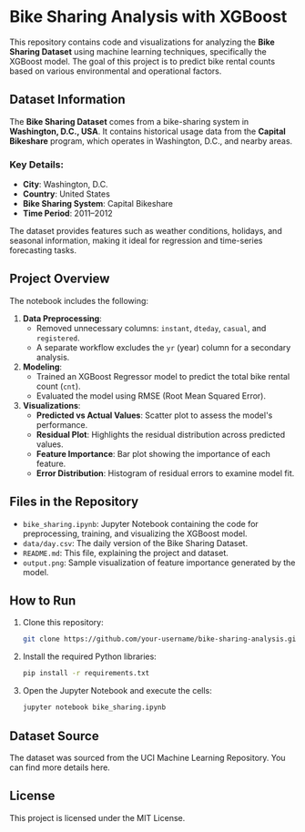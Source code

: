 # Bike Sharing Analysis with XGBoost

This repository contains code and visualizations for analyzing the **Bike Sharing Dataset** using machine learning techniques, specifically the XGBoost model. The goal of this project is to predict bike rental counts based on various environmental and operational factors.

## Dataset Information

The **Bike Sharing Dataset** comes from a bike-sharing system in **Washington, D.C., USA**. It contains historical usage data from the **Capital Bikeshare** program, which operates in Washington, D.C., and nearby areas.

### Key Details:
- **City**: Washington, D.C.
- **Country**: United States
- **Bike Sharing System**: Capital Bikeshare
- **Time Period**: 2011–2012

The dataset provides features such as weather conditions, holidays, and seasonal information, making it ideal for regression and time-series forecasting tasks.

## Project Overview

The notebook includes the following:
1. **Data Preprocessing**:
   - Removed unnecessary columns: `instant`, `dteday`, `casual`, and `registered`.
   - A separate workflow excludes the `yr` (year) column for a secondary analysis.
2. **Modeling**:
   - Trained an XGBoost Regressor model to predict the total bike rental count (`cnt`).
   - Evaluated the model using RMSE (Root Mean Squared Error).
3. **Visualizations**:
   - **Predicted vs Actual Values**: Scatter plot to assess the model's performance.
   - **Residual Plot**: Highlights the residual distribution across predicted values.
   - **Feature Importance**: Bar plot showing the importance of each feature.
   - **Error Distribution**: Histogram of residual errors to examine model fit.

## Files in the Repository

- `bike_sharing.ipynb`: Jupyter Notebook containing the code for preprocessing, training, and visualizing the XGBoost model.
- `data/day.csv`: The daily version of the Bike Sharing Dataset.
- `README.md`: This file, explaining the project and dataset.
- `output.png`: Sample visualization of feature importance generated by the model.

## How to Run

1. Clone this repository:
   ```bash
   git clone https://github.com/your-username/bike-sharing-analysis.git
   
2. Install the required Python libraries:
   ```bash
   pip install -r requirements.txt

3. Open the Jupyter Notebook and execute the cells:
   ```bash
   jupyter notebook bike_sharing.ipynb

## Dataset Source
The dataset was sourced from the UCI Machine Learning Repository. You can find more details here.

## License
This project is licensed under the MIT License. 
